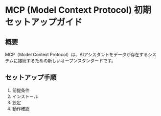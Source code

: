 # MCP (Model Context Protocol) 初期セットアップガイド

## 概要

MCP（Model Context Protocol）は、AIアシスタントをデータが存在するシステムに接続するための新しいオープンスタンダードです。

## セットアップ手順

1. 前提条件
2. インストール
3. 設定
4. 動作確認